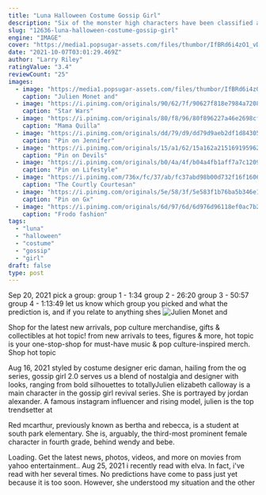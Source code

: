 ```yaml
---
title: "Luna Halloween Costume Gossip Girl"
description: "Six of the monster high characters have been classified as original ghouls by the official website. Frankie stein. Frankie stein (voiced by kate higgins in 201015, cassandra morris in 2016present) is the daughter of frankenstein's monster and his bride and the granddaughter of victor frankenstein's (since victor had built her parents). Frankie is the sweetest and kindest girl"
slug: "12636-luna-halloween-costume-gossip-girl"
engine: "IMAGE"
cover: "https://media1.popsugar-assets.com/files/thumbor/IfBRd6i4zO1_vDEwJ7CfUqiRVQQ/fit-in/1200x630/filters:format_auto-!!-:strip_icc-!!-:fill-!white!-/2021/08/01/099/n/1922441/e1cbb3156b3517d2_gossip-girl-hbo-max-season-1-style/i/Julien-Monet-Luna-From-Gossip-Girl.jpeg"
date: "2021-10-07T03:01:29.469Z"
author: "Larry Riley"
ratingValue: "3.4"
reviewCount: "25"
images:
  - image: "https://media1.popsugar-assets.com/files/thumbor/IfBRd6i4zO1_vDEwJ7CfUqiRVQQ/fit-in/1200x630/filters:format_auto-!!-:strip_icc-!!-:fill-!white!-/2021/08/01/099/n/1922441/e1cbb3156b3517d2_gossip-girl-hbo-max-season-1-style/i/Julien-Monet-Luna-From-Gossip-Girl.jpeg"
    caption: "Julien Monet and"
  - image: "https://i.pinimg.com/originals/90/62/7f/90627f818e7984a72082ea7a9c0900fe.jpg"
    caption: "Star Wars"
  - image: "https://i.pinimg.com/originals/80/f8/96/80f896227a46e2698cf9ea24e78fbf36.jpg"
    caption: "Mama Quilla"
  - image: "https://i.pinimg.com/originals/dd/79/d9/dd79d9aeb2df1d843058ca94f2320802.jpg"
    caption: "Pin on Jennifer"
  - image: "https://i.pinimg.com/originals/15/a1/62/15a162a21516919596206b9a10b24523.jpg"
    caption: "Pin on Devils"
  - image: "https://i.pinimg.com/originals/b0/4a/4f/b04a4fb1aff7a7c1209bca81556af469.jpg"
    caption: "Pin on Lifestyle"
  - image: "https://i.pinimg.com/736x/fc/37/ab/fc37abd98b00d732f16f1606d97d8494.jpg"
    caption: "The Courtly Courtesan"
  - image: "https://i.pinimg.com/originals/5e/58/3f/5e583f1b76ba5b346e170da25a25564e.jpg"
    caption: "Pin on Gx"
  - image: "https://i.pinimg.com/originals/6d/97/6d/6d976d96118ef0ac7b2870bf27afe2d9.jpg"
    caption: "Frodo fashion"
tags:
  - "luna"
  - "halloween"
  - "costume"
  - "gossip"
  - "girl"
draft: false
type: post
---
```


Sep 20, 2021 pick a group: group 1 - 1:34 group 2 - 26:20 group 3 - 50:57 group 4 - 1:13:49 let us know which group you picked and what the prediction is, and if you relate to anything shes
![Julien Monet and](https://media1.popsugar-assets.com/files/thumbor/IfBRd6i4zO1_vDEwJ7CfUqiRVQQ/fit-in/1200x630/filters:format_auto-!!-:strip_icc-!!-:fill-!white!-/2021/08/01/099/n/1922441/e1cbb3156b3517d2_gossip-girl-hbo-max-season-1-style/i/Julien-Monet-Luna-From-Gossip-Girl.jpeg "Julien Monet and")

Shop for the latest new arrivals, pop culture merchandise, gifts &amp; collectibles at hot topic! from new arrivals to tees, figures &amp; more, hot topic is your one-stop-shop for must-have music &amp; pop culture-inspired merch. Shop hot topic
<!--inArticleAds-->

<!--galleryOne-->

Aug 16, 2021 styled by costume designer eric daman, hailing from the og series, gossip girl 2.0 serves us a blend of nostalgia and designer with looks, ranging from bold silhouettes to totallyJulien elizabeth calloway is a main character in the gossip girl revival series. She is portrayed by jordan alexander. A famous instagram influencer and rising model, julien is the top trendsetter at
<!--inArticleAds-->

<!--galleryTwo-->

Red mcarthur, previously known as bertha and rebecca, is a student at south park elementary. She is, arguably, the third-most prominent female character in fourth grade, behind wendy and bebe.
<!--galleryThree-->

Loading. Get the latest news, photos, videos, and more on movies from yahoo entertainment.. Aug 25, 2021 i recently read with elva. In fact, i've read with her several times. No predictions have come to pass just yet because it is too soon. However, she understood my situation and the other